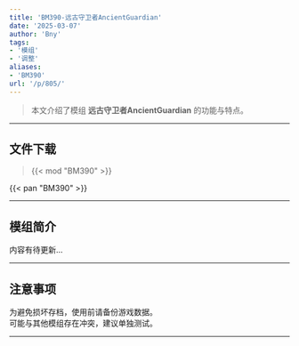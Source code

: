 ```yaml
---
title: 'BM390-远古守卫者AncientGuardian'
date: '2025-03-07'
author: 'Bny'
tags:
- '模组'
- '调整'
aliases:
- 'BM390'
url: '/p/805/'
---
```


> 本文介绍了模组 **远古守卫者AncientGuardian** 的功能与特点。

---

## 文件下载  

> {{< mod "BM390" >}}  

{{< pan "BM390" >}}  

---

## 模组简介

>  
内容有待更新...  

---

## 注意事项

>  
为避免损坏存档，使用前请备份游戏数据。  
可能与其他模组存在冲突，建议单独测试。  

---

